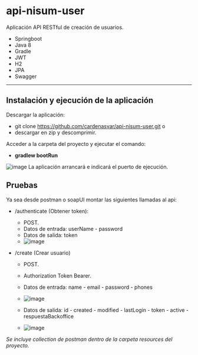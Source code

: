 # api-nisum-user

Aplicación API RESTful de creación de usuarios.
* Springboot
* Java 8
* Gradle
* JWT
* H2
* JPA
* Swagger

***

## Instalación y ejecución de la aplicación

Descargar la aplicación:
* git clone https://github.com/cardenasvar/api-nisum-user.git o
* descargar en zip y descomprimir.

Acceder a la carpeta del proyecto y ejecutar el comando:
* **gradlew bootRun**

![image](https://github.com/cardenasvar/api-nisum-user/assets/10708727/43b6c550-8e2e-46b7-adb2-e4252ce47dc6)
La aplicación arrancará e indicará el puerto de ejecución.

## Pruebas

Ya sea desde postman o soapUI montar las siguientes llamadas al api:

* /authenticate (Obtener token):
  * POST.
  * Datos de entrada: userName - password
  * Datos de salida: token
  * ![image](https://github.com/cardenasvar/api-nisum-user/assets/10708727/02293e53-221e-4f32-83d9-57e23ec9873c)

* /create (Crear usuario)
  * POST.
  * Authorization Token Bearer.
  * Datos de entrada: name - email - password - phones
  * ![image](https://github.com/cardenasvar/api-nisum-user/assets/10708727/b1b35eea-5710-41ee-b613-1d4be6098b7c)

  * Datos de salida: id - created - modified - lastLogin - token - active - respuestaBackoffice
  * ![image](https://github.com/cardenasvar/api-nisum-user/assets/10708727/292e0908-c2d4-4633-8d66-eb7f8ef1d0d2)

*Se incluye collection de postman dentro de la carpeta resources del proyecto.*
